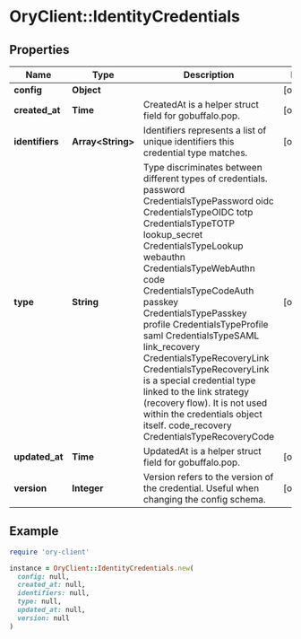 # OryClient::IdentityCredentials

## Properties

| Name | Type | Description | Notes |
| ---- | ---- | ----------- | ----- |
| **config** | **Object** |  | [optional] |
| **created_at** | **Time** | CreatedAt is a helper struct field for gobuffalo.pop. | [optional] |
| **identifiers** | **Array&lt;String&gt;** | Identifiers represents a list of unique identifiers this credential type matches. | [optional] |
| **type** | **String** | Type discriminates between different types of credentials. password CredentialsTypePassword oidc CredentialsTypeOIDC totp CredentialsTypeTOTP lookup_secret CredentialsTypeLookup webauthn CredentialsTypeWebAuthn code CredentialsTypeCodeAuth passkey CredentialsTypePasskey profile CredentialsTypeProfile saml CredentialsTypeSAML link_recovery CredentialsTypeRecoveryLink  CredentialsTypeRecoveryLink is a special credential type linked to the link strategy (recovery flow).  It is not used within the credentials object itself. code_recovery CredentialsTypeRecoveryCode | [optional] |
| **updated_at** | **Time** | UpdatedAt is a helper struct field for gobuffalo.pop. | [optional] |
| **version** | **Integer** | Version refers to the version of the credential. Useful when changing the config schema. | [optional] |

## Example

```ruby
require 'ory-client'

instance = OryClient::IdentityCredentials.new(
  config: null,
  created_at: null,
  identifiers: null,
  type: null,
  updated_at: null,
  version: null
)
```


